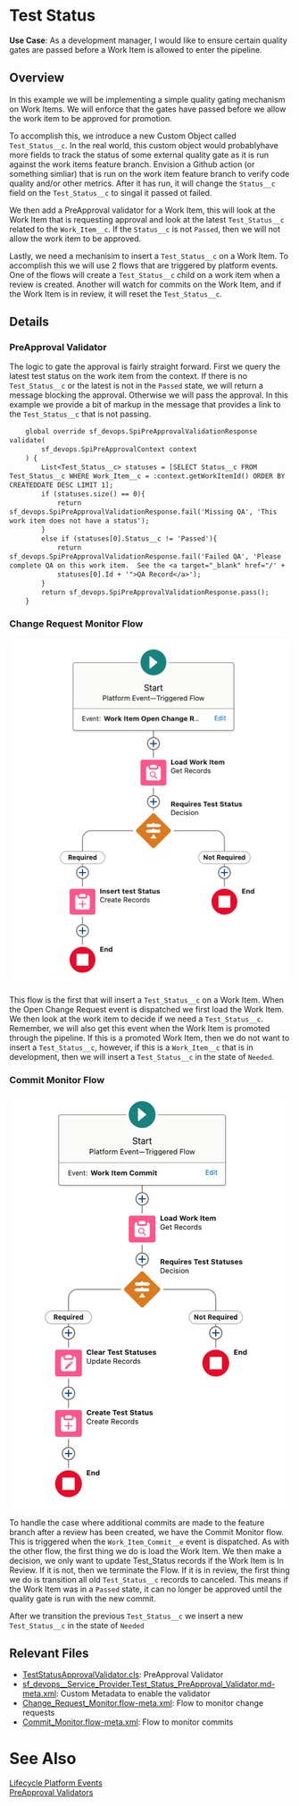 # Test Status

**Use Case**: As a development manager, I would like to ensure certain quality gates are passed before a Work Item is allowed to enter the pipeline.

## Overview

In this example we will be implementing a simple quality gating mechanism on Work Items. We will enforce that the gates have passed before we allow the work item to be approved for promotion.

To accomplish this, we introduce a new Custom Object called `Test_Status__c`. In the real world, this custom object would probablyhave more fields to track the status of some external quality gate as it is run against the work items feature branch. Envision a Github action (or something simliar) that is run on the work item feature branch to verify code quality and/or other metrics. After it has run, it will change the `Status__c` field on the `Test_Status__c` to singal it passed ot failed.

We then add a PreApproval validator for a Work Item, this will look at the Work Item that is requesting approval and look at the latest `Test_Status__c` related to the `Work_Item__c`. If the `Status__c` is not `Passed`, then we will not allow the work item to be approved.

Lastly, we need a mechanisim to insert a `Test_Status__c` on a Work Item. To accomplish this we will use 2 flows that are triggered by platform events. One of the flows will create a `Test_Status__c` child on a work item when a review is created. Another will watch for commits on the Work Item, and if the Work Item is in review, it will reset the `Test_Status__c`.

## Details

### PreApproval Validator

The logic to gate the approval is fairly straight forward. First we query the latest test status on the work item from the context. If there is no `Test_Status__c` or the latest is not in the `Passed` state, we will return a message blocking the approval. Otherwise we will pass the approval. In this example we provide a bit of markup in the message that provides a link to the `Test_Status__c` that is not passing.

```
    global override sf_devops.SpiPreApprovalValidationResponse validate(
        sf_devops.SpiPreApprovalContext context
    ) {
        List<Test_Status__c> statuses = [SELECT Status__c FROM Test_Status__c WHERE Work_Item__c = :context.getWorkItemId() ORDER BY CREATEDDATE DESC LIMIT 1];
        if (statuses.size() == 0){
            return sf_devops.SpiPreApprovalValidationResponse.fail('Missing QA', 'This work item does not have a status');
        }
        else if (statuses[0].Status__c != 'Passed'){
            return sf_devops.SpiPreApprovalValidationResponse.fail('Failed QA', 'Please complete QA on this work item.  See the <a target="_blank" href="/' +
            statuses[0].Id + '">QA Record</a>');
        }
        return sf_devops.SpiPreApprovalValidationResponse.pass();
    }

```

### Change Request Monitor Flow

![image](../files/Change%20Request%20Monitor%20Flow.png)

This flow is the first that will insert a `Test_Status__c` on a Work Item. When the Open Change Request event is dispatched we first load the Work Item. We then look at the work item to decide if we need a `Test_Status__c`. Remember, we will also get this event when the Work Item is promoted through the pipeline. If this is a promoted Work Item, then we do not want to insert a `Test_Status__c`, however, if this is a `Work_Item__c` that is in development, then we will insert a `Test_Status__c` in the state of `Needed`.

### Commit Monitor Flow

![image](../files/Commit%20Monitor%20Flow.png)

To handle the case where additional commits are made to the feature branch after a review has been created, we have the Commit Monitor flow. This is triggered when the `Work_Item_Commit__e` event is dispatched. As with the other flow, the first thing we do is load the Work Item. We then make a decision, we only want to update Test_Status records if the Work Item is In Review. If it is not, then we terminate the Flow. If it is in review, the first thing we do is transition all old `Test_Status__c` records to canceled. This means if the Work Item was in a `Passed` state, it can no longer be approved until the quality gate is run with the new commit.

After we transition the previous `Test_Status__c` we insert a new `Test_Status__c` in the state of `Needed`

## Relevant Files

- [TestStatusApprovalValidator.cls](../../force-app/main/default/classes/preApproval/TestStatusApprovalValidator.cls): PreApproval Validator
- [sf_devops\_\_Service_Provider.Test_Status_PreApproval_Validator.md-meta.xml](../../force-app/main/default/customMetadata/sf_devops__Service_Provider.Test_Status_PreApproval_Validator.md-meta.xml): Custom Metadata to enable the validator
- [Change_Request_Monitor.flow-meta.xml](../../force-app/main/default/flows/Change_Request_Monitor.flow-meta.xml): Flow to monitor change requests
- [Commit_Monitor.flow-meta.xml](../../force-app/main/default/flows/Commit_Monitor.flow-meta.xml): Flow to monitor commits

# See Also

[Lifecycle Platform Events](../Lifecycle.md)  
[PreApproval Validators](../PreApprovalValidators.md)
